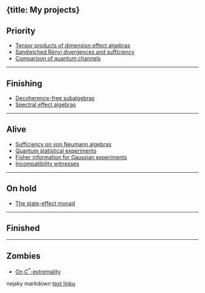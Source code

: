 {title: My projects}
---
## Priority

* [Tensor products of dimension effect algebras](tpdea)
* [Sandwiched Rényi divergences and sufficiency](sandwiched)
* [Comparison of quantum channels](comparison)

---

## Finishing

* [Decoherence-free subalgebras](decoherence)
* [Spectral effect algebras](spectral)

---

## Alive

* [Sufficiency on von Neumann algebras](sufficiency)
* [Quantum statistical experiments](experiment)
* [Fisher information for Gaussian experiments](fisher)
* [Incompatibility witnesses](witnesses)
---

## On hold

* [The state-effect monad](state-effect)

---

## Finished
---

## Zombies

* [On $C^*$-extremality](cextremal)


nejaky markdown [text linku](hocico)